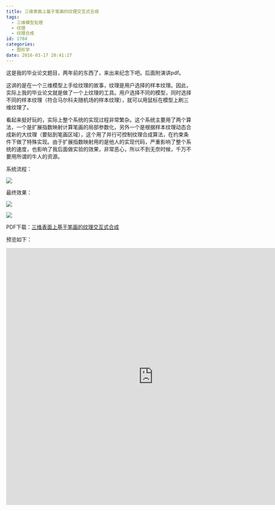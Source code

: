 ```yaml
---
title: 三维表面上基于笔画的纹理交互式合成
tags:
  - 三维模型处理
  - 纹理
  - 纹理合成
id: 1784
categories:
  - 图形学
date: 2016-03-17 20:41:27
---
```


这是我的毕业论文题目，两年前的东西了，来出来纪念下吧。后面附演讲pdf。

这讲的是在一个三维模型上手绘纹理的故事，纹理是用户选择的样本纹理。因此，实际上我的毕业论文就是做了一个上纹理的工具。用户选择不同的模型，同时选择不同的样本纹理（符合马尔科夫随机场的样本纹理），就可以用鼠标在模型上刷三维纹理了。

看起来挺好玩的，实际上整个系统的实现过程非常繁杂。这个系统主要用了两个算法，一个是扩展指数映射计算笔画的局部参数化，另外一个是根据样本纹理动态合成新的大纹理（要贴到笔画区域），这个用了并行可控制纹理合成算法，在约束条件下做了特殊实现。由于扩展指数映射用的是他人的实现代码，严重影响了整个系统的速度，也影响了我后面做实验的效果，非常恶心，所以不到无奈时候，千万不要用所谓的牛人的资源。

系统流程：

![](https://c2.staticflickr.com/8/7736/27418072966_11479198e3_o.png)



最终效果：

[![](https://c2.staticflickr.com/8/7178/27380808391_b2dabb9474_o.png)](https://c2.staticflickr.com/8/7178/27380808391_b2dabb9474_o.png)

[![](https://c2.staticflickr.com/8/7678/26845040783_b243d6bff6_o.png)](https://c2.staticflickr.com/8/7678/26845040783_b243d6bff6_o.png)



PDF下载：[三维表面上基于笔画的纹理交互式合成](https://pan.baidu.com/s/1dDTrBIL)

预览如下：
<iframe src="https://onedrive.live.com/embed?cid=4330CD349D9ADD44&amp;resid=4330CD349D9ADD44%21366&amp;authkey=AIXNiZJrZHuLNX8&amp;em=2&amp;wdStartOn=1" width="800" height="700" frameborder="0" allowfullscreen="allowfullscreen"></iframe>